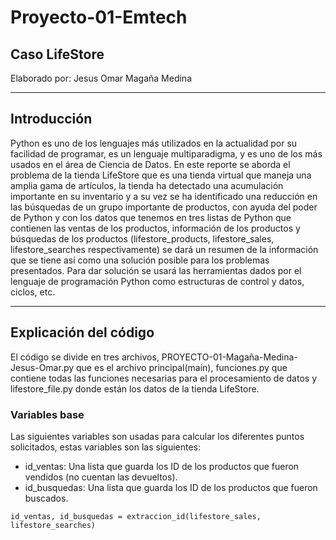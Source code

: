 # Proyecto-01-Emtech
## Caso LifeStore

Elaborado por: Jesus Omar Magaña Medina

***

## Introducción
Python es uno de los lenguajes más utilizados en la actualidad por su facilidad de programar, es un lenguaje multiparadigma, y es uno de los más usados en el área de Ciencia de Datos. En este reporte se aborda el problema de la tienda LifeStore que es una tienda virtual que maneja una amplia gama de artículos, la tienda ha detectado una acumulación importante en su inventario y a su vez se ha identificado una reducción en las búsquedas de un grupo importante de productos, con ayuda del poder de Python y con los datos que tenemos en tres listas de Python que contienen las ventas de los productos, información de los productos y búsquedas de los productos (lifestore_products, lifestore_sales, lifestore_searches respectivamente) se dará un resumen de la información que se tiene así como una solución posible para los problemas presentados. Para dar solución se usará las herramientas dados por el lenguaje de programación Python como estructuras de control y datos, ciclos, etc.

***

## Explicación del código
El código se divide en tres archivos,  PROYECTO-01-Magaña-Medina-Jesus-Omar.py que es el archivo principal(main), funciones.py que contiene todas las funciones necesarias para el procesamiento de datos y lifestore_file.py donde están los datos de la tienda LifeStore.

### Variables base
Las siguientes variables son usadas para calcular los diferentes puntos solicitados, estas variables son las siguientes:
  * id_ventas: Una lista que guarda los ID de los productos que fueron vendidos (no cuentan las devueltos).
  * id_busquedas: Una lista que guarda los ID de los productos que fueron buscados.

```
id_ventas, id_busquedas = extraccion_id(lifestore_sales, lifestore_searches)
```
